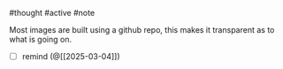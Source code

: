 #thought #active #note 

Most images are built using a github repo, this makes it transparent as to what is going on.

- [ ] remind (@[[2025-03-04]])